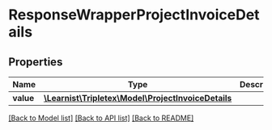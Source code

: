 # ResponseWrapperProjectInvoiceDetails

## Properties
Name | Type | Description | Notes
------------ | ------------- | ------------- | -------------
**value** | [**\Learnist\Tripletex\Model\ProjectInvoiceDetails**](ProjectInvoiceDetails.md) |  | [optional] 

[[Back to Model list]](../../README.md#documentation-for-models) [[Back to API list]](../../README.md#documentation-for-api-endpoints) [[Back to README]](../../README.md)

